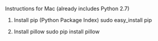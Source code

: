 
Instructions for Mac (already includes Python 2.7)

1. Install pip (Python Package Index)
sudo easy_install pip


2. Install pillow
sudo pip install pillow



